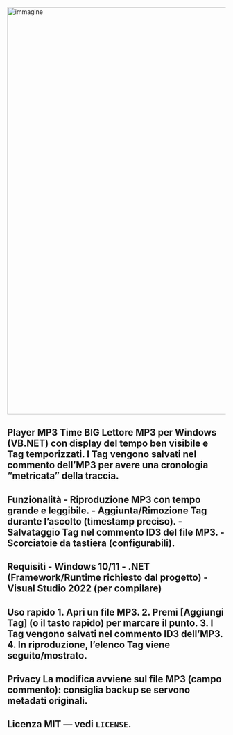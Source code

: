 <img width="1401" height="938" alt="immagine" src="https://github.com/user-attachments/assets/b0266f45-a868-4bf9-b48d-0246ac7211dc" />

## Player MP3 Time BIG Lettore **MP3** per Windows (VB.NET) con **display del tempo ben visibile** e **Tag temporizzati**. I Tag vengono salvati nel **commento dell’MP3** per avere una cronologia “metricata” della traccia. 

## Funzionalità - Riproduzione MP3 con tempo grande e leggibile. - Aggiunta/Rimozione **Tag** durante l’ascolto (timestamp preciso). - Salvataggio Tag nel **commento ID3** del file MP3. - Scorciatoie da tastiera (configurabili). 

## Requisiti - Windows 10/11 - .NET (Framework/Runtime richiesto dal progetto) - Visual Studio 2022 (per compilare) 

## Uso rapido 1. Apri un file MP3. 2. Premi **[Aggiungi Tag]** (o il tasto rapido) per marcare il punto. 3. I Tag vengono salvati nel commento ID3 dell’MP3. 4. In riproduzione, l’elenco Tag viene seguito/mostrato. 

## Privacy La modifica avviene **sul file MP3** (campo commento): consiglia backup se servono metadati originali. 

## Licenza MIT — vedi `LICENSE`.
